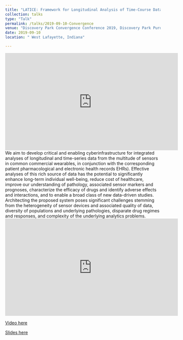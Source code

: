 ```yaml
---
title: "LATICE: Framework for Longitudinal Analysis of Time-Course Data from Patient Generated Health Data"
collection: talks
type: "Talk"
permalink: /talks/2019-09-10-Convergence
venue: "Discovery Park Convergence Conference 2019, Discovery Park Purdue University"
date: 2019-09-10
location: " West Lafayette, Indiana"

---
```

<iframe width="560" height="315" src="https://www.youtube.com/embed/y14uueZcxBg?start=1" frameborder="0" allow="accelerometer; autoplay; encrypted-media; gyroscope; picture-in-picture" allowfullscreen></iframe>
<br>
We aim to develop critical and enabling cyberinfrastructure for integrated analyses of longitudinal and time-series data from 
the multitude of sensors in common commercial wearables, in conjunction with the corresponding patient pharmacological and electronic health records 
EHRs). Effective analyses of this rich source of data has the potential to significantly enhance long-term individual well-being, reduce cost of 
healthcare, improve our understanding of pathology, associated sensor markers and prognoses, characterize the efficacy of drugs and identify adverse 
effects and interactions, and to enable a broad class of new data-driven studies. Architecting the proposed system poses significant challenges 
stemming from the heterogeneity of sensor devices and associated quality of data, diversity of populations and underlying pathologies, disparate drug 
regimes and responses, and complexity of the underlying analytics problems.

<iframe width="560" height="315" src="https://www.youtube.com/embed/y14uueZcxBg?start=1" frameborder="0" allow="accelerometer; autoplay; encrypted-media; gyroscope; picture-in-picture" allowfullscreen></iframe>

<br>

[Video here](https://www.youtube.com/watch?v=y14uueZcxBg&t=40s)

[Slides here](https://adibzaman.github.io/files/Talk_Convergence_09_10_2019.pptx)